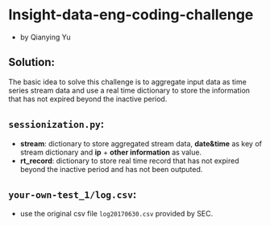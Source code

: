 # Insight-data-eng-coding-challenge
- by Qianying Yu


## Solution:

The basic idea to solve this challenge is to aggregate input data as time series stream data and use a real time dictionary to store the information that has not expired beyond the inactive period.
 
## `sessionization.py`:

 * **stream**: dictionary to store aggregated stream data, **date&time** as key of stream dictionary and **ip** + **other information** as value.
 * **rt_record**: dictionary to store real time record that has not expired beyond the inactive period and has not been outputed.
 
## `your-own-test_1/log.csv`:
 * use the original csv file `log20170630.csv` provided by SEC.
